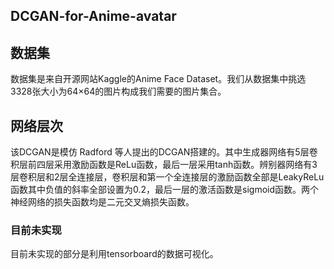 ##  DCGAN-for-Anime-avatar

## 数据集

数据集是来自开源网站Kaggle的Anime Face Dataset。我们从数据集中挑选3328张大小为64×64的图片构成我们需要的图片集合。

## 网络层次

该DCGAN是模仿 Radford 等人提出的DCGAN搭建的。其中生成器网络有5层卷积层前四层采用激励函数是ReLu函数，最后一层采用tanh函数。辨别器网络有3层卷积层和2层全连接层，卷积层和第一个全连接层的激励函数全部是LeakyReLu函数其中负值的斜率全部设置为0.2，最后一层的激活函数是sigmoid函数。两个神经网络的损失函数均是二元交叉熵损失函数。

### 目前未实现

目前未实现的部分是利用tensorboard的数据可视化。

